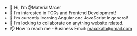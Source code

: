 - 👋 Hi, I’m @MaterialMacer
- 👀 I’m interested in TCGs and Frontend Development!
- 🌱 I’m currently learning Angular and JavaScript in general!
- 💞️ I’m looking to collaborate on anything website related.
- 📫 How to reach me - Business Email: maxckalb@gmail.com

<!---
MaterialMacer/MaterialMacer is a ✨ special ✨ repository because its `README.md` (this file) appears on your GitHub profile.
You can click the Preview link to take a look at your changes.
--->
